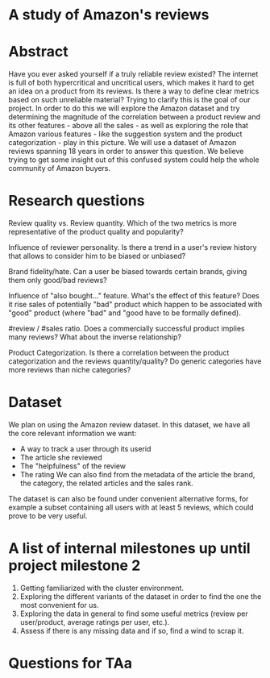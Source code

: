 # A study of Amazon's reviews
# Abstract
Have you ever asked yourself if a truly reliable review existed? The internet is full of both hypercritical and uncritical users, which makes it hard to get an idea on a product from its reviews. Is there a way to define clear metrics based on such unreliable material? Trying to clarify this is the goal of our project. In order to do this we will explore the Amazon dataset and try determining the magnitude of the correlation between a product review and its other features - above all the sales - as well as exploring the role that Amazon various features - like the suggestion system and the product categorization - play in this picture.
We will use a dataset of Amazon reviews spanning 18 years in order to answer this question. 
We believe trying to get some insight out of this confused system could help the whole community of Amazon buyers.

# Research questions
Review quality vs. Review quantity. Which of the two metrics is more representative of the product quality and popularity?

Influence of reviewer personality. Is there a trend in a user's review history that allows to consider him to be biased or unbiased?

Brand fidelity/hate. Can a user be biased towards certain brands, giving them only good/bad reviews?

Influence of "also bought..." feature. What's the effect of this feature? Does it rise sales of potentially "bad" product which happen to be associated with "good" product (where "bad" and "good have to be formally defined).

#review / #sales ratio. Does a commercially successful product implies many reviews? What about the inverse relationship?

Product Categorization. Is there a correlation between the product categorization and the reviews quantity/quality? Do generic categories have more reviews than niche categories?
# Dataset
We plan on using the Amazon review dataset. In this dataset, we have all the core relevant information we want:
- A way to track a user through its userid
- The article she reviewed
- The "helpfulness" of the review
- The rating
We can also find from the metadata of the article the brand, the category, the related articles and the sales rank.

The dataset is can also be found under convenient alternative forms, for example a subset containing all users with at least 5 reviews, which could prove to be very useful.
# A list of internal milestones up until project milestone 2
1. Getting familiarized with the cluster environment.
2. Exploring the different variants of the dataset in order to find the one the most convenient for us.
3. Exploring the data in general to find some useful metrics (review per user/product, average ratings per user, etc.).
4. Assess if there is any missing data and if so, find a wind to scrap it.

# Questions for TAa
